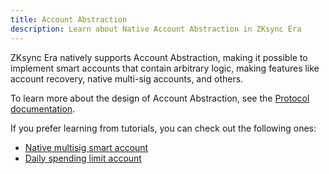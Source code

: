 ```yaml
---
title: Account Abstraction
description: Learn about Native Account Abstraction in ZKsync Era
---
```


ZKsync Era natively supports Account Abstraction, making it possible to implement smart accounts
that contain arbitrary logic, making features like account recovery, native multi-sig accounts, and others.

To learn more about the design of Account Abstraction, see the [Protocol documentation](/zksync-protocol/era-vm/account-abstraction).

If you prefer learning from tutorials, you can check out the following ones:

- [Native multisig smart account](https://code.zksync.io/tutorials/native-aa-multisig)
- [Daily spending limit account](https://code.zksync.io/tutorials/daily-spend-limit-account)
